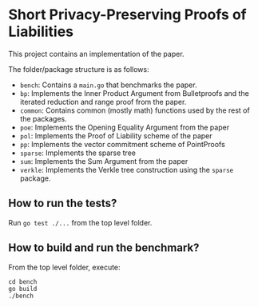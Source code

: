 Short Privacy-Preserving Proofs of Liabilities
===============================================================================

This project contains an implementation of the paper.

The folder/package structure is as follows:

- `bench`: Contains a `main.go` that benchmarks the paper.
- `bp`: Implements the Inner Product Argument from Bulletproofs and the iterated reduction and range proof from the paper.
- `common`: Contains common (mostly math) functions used by the rest of the packages.
- `poe`: Implements the Opening Equality Argument from the paper
- `pol`: Implements the Proof of Liability scheme of the paper
- `pp`: Implements the vector commitment scheme of PointProofs
- `sparse`: Implements the sparse tree
- `sum`: Implements the Sum Argument from the paper
- `verkle`: Implements the Verkle tree construction using the `sparse` package.

How to run the tests? 
------------------------
Run `go test ./...` from the top level folder.


How to build and run the benchmark?
--------------------------------------
From the top level folder, execute:
```
cd bench
go build
./bench
```
